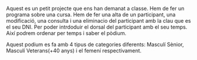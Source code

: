 Aquest es un petit projecte que ens han demanat a classe. Hem de fer un programa sobre una cursa. Hem de fer una alta de un participant, una modificació, una consulta i una eliminacio 
del participant amb la clau que es el seu DNI. Per poder intrdoduir el dorsal del participant amb el seu temps. Així podrem ordenar per temps i saber el pòdium.

Aquest podium es fa amb 4 tipus de categories diferents: Masculí Sènior, Masculí Veterans(+40 anys) i el femení respectivament.

